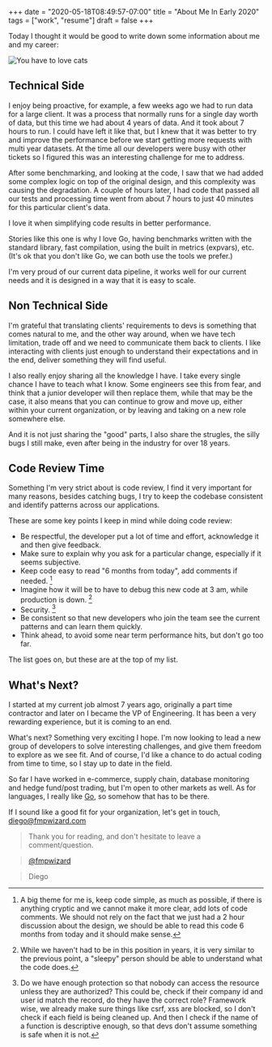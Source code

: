 +++
date = "2020-05-18T08:49:57-07:00"
title = "About Me In Early 2020"
tags = ["work", "resume"]
draft = false
+++

Today I thought it would be good to write down some information about me and my career:

![You have to love cats](/images/wilson-1.jpg)


## Technical Side

I enjoy being proactive, for example, a few weeks ago we had to run data for a large client. It was a process that normally runs for a single day worth of data, but this time we had about 4 years of data. And it took about 7 hours to run.
I could have left it like that, but I knew that it was better to try and improve the performance before we start getting more requests with multi year datasets.
At the time all our developers were busy with other tickets so I figured this was an interesting challenge for me to address.

After some benchmarking, and looking at the code, I saw that we had added some complex logic on top of the original design, and this complexity was causing the degradation.
A couple of hours later, I had code that passed all our tests and processing time went from about 7 hours to just 40 minutes for this particular client's data.

I love it when simplifying code results in better performance.

Stories like this one is why I love Go, having benchmarks written with the standard library, fast compilation, using the built in metrics (expvars), etc. (It's ok that you don't like Go, we can both use the tools we prefer.)

I'm very proud of our current data pipeline, it works well for our current needs and it is designed in a way that it is easy to scale.

## Non Technical Side

I'm grateful that translating clients' requirements to devs is something that comes natural to me, and the other way around, when we have tech limitation, trade off and we need to communicate them back to clients.
I like interacting with clients just enough to understand their expectations and in the end, deliver something they will find useful.

I also really enjoy sharing all the knowledge I have. I take every single chance I have to teach what I know. Some engineers see this from fear, and think that a junior developer will then replace them, while that may be the case, it also
means that you can continue to grow and move up, either within your current organization, or by leaving and taking on a new role somewhere else.

And it is not just sharing the "good" parts, I also share the strugles, the silly bugs I still make, even after being in the industry for over 18 years.

## Code Review Time

Something I'm very strict about is code review, I find it very important for many reasons, besides catching bugs, I try to keep the codebase consistent and identify patterns across our applications.

These are some key points I keep in mind while doing code review:

* Be respectful, the developer put a lot of time and effort, acknowledge it and then give feedback.
* Make sure to explain why you ask for a particular change, especially if it seems subjective. 
* Keep code easy to read "6 months from today", add comments if needed. [^1]
* Imagine how it will be to have to debug this new code at 3 am, while production is down. [^2]
* Security. [^3]
* Be consistent so that new developers who join the team see the current patterns and can learn them quickly.
* Think ahead, to avoid some near term performance hits, but don't go too far.

The list goes on, but these are at the top of my list.

## What's Next?

I started at my current job almost 7 years ago, originally a part time contractor and later on I became the VP of Engineering. It has been a very rewarding experience, but it is coming to an end.

What's next? Something very exciting I hope. I'm now looking to lead a new group of developers to solve interesting challenges, and give them freedom to explore as we see fit.
And of course, I'd like a chance to do actual coding from time to time, so I stay up to date in the field.

So far I have worked in e-commerce, supply chain, database monitoring and hedge fund/post trading, but I'm open to other markets as well. As for languages, I really like [Go](https://blog.fmpwizard.com/tags/go/), so somehow that has to be there.

If I sound like a good fit for your organization, let's get in touch, diego@fmpwizard.com 

[^1]: A big theme for me is, keep code simple, as much as possible, if there is anything cryptic and we cannot make it more clear, add lots of code comments. We should not rely on the fact that we just had a 2 hour discussion about the design, we should be able to read this code 6 months from today and it should make sense.

[^2]: While we haven't had to be in this position in years, it is very similar to the previous point, a "sleepy" person should be able to understand what the code does.

[^3]: Do we have enough protection so that nobody can access the resource unless they are authorized? This could be, check if their company id and user id match the record, do they have the correct role? Framework wise, we already make sure things like csrf, xss are blocked, so I don't check if each field is being cleaned up. And then I check if the name of a function is descriptive enough, so that devs don't assume something is safe when it is not.


>Thank you for reading, and don't hesitate to leave a comment/question.

>[@fmpwizard](https://twitter.com/fmpwizard)

>Diego
